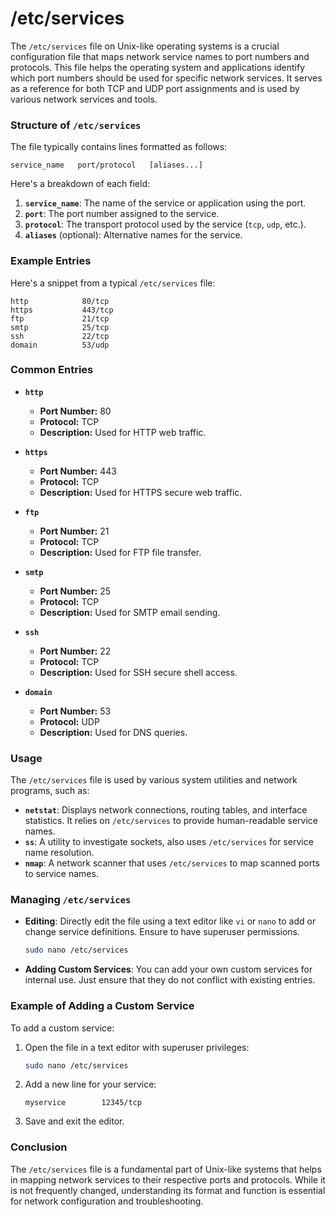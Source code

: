 # /etc/services

The `/etc/services` file on Unix-like operating systems is a crucial configuration file that maps network service names to port numbers and protocols. This file helps the operating system and applications identify which port numbers should be used for specific network services. It serves as a reference for both TCP and UDP port assignments and is used by various network services and tools.

### Structure of `/etc/services`

The file typically contains lines formatted as follows:

```
service_name   port/protocol   [aliases...]
```

Here's a breakdown of each field:

1. **`service_name`**: The name of the service or application using the port.
2. **`port`**: The port number assigned to the service.
3. **`protocol`**: The transport protocol used by the service (`tcp`, `udp`, etc.).
4. **`aliases`** (optional): Alternative names for the service.

### Example Entries

Here's a snippet from a typical `/etc/services` file:

```
http            80/tcp
https           443/tcp
ftp             21/tcp
smtp            25/tcp
ssh             22/tcp
domain          53/udp
```

### Common Entries

- **`http`**
  - **Port Number:** 80
  - **Protocol:** TCP
  - **Description:** Used for HTTP web traffic.

- **`https`**
  - **Port Number:** 443
  - **Protocol:** TCP
  - **Description:** Used for HTTPS secure web traffic.

- **`ftp`**
  - **Port Number:** 21
  - **Protocol:** TCP
  - **Description:** Used for FTP file transfer.

- **`smtp`**
  - **Port Number:** 25
  - **Protocol:** TCP
  - **Description:** Used for SMTP email sending.

- **`ssh`**
  - **Port Number:** 22
  - **Protocol:** TCP
  - **Description:** Used for SSH secure shell access.

- **`domain`**
  - **Port Number:** 53
  - **Protocol:** UDP
  - **Description:** Used for DNS queries.

### Usage

The `/etc/services` file is used by various system utilities and network programs, such as:

- **`netstat`**: Displays network connections, routing tables, and interface statistics. It relies on `/etc/services` to provide human-readable service names.
- **`ss`**: A utility to investigate sockets, also uses `/etc/services` for service name resolution.
- **`nmap`**: A network scanner that uses `/etc/services` to map scanned ports to service names.

### Managing `/etc/services`

- **Editing**: Directly edit the file using a text editor like `vi` or `nano` to add or change service definitions. Ensure to have superuser permissions.
  ```sh
  sudo nano /etc/services
  ```

- **Adding Custom Services**: You can add your own custom services for internal use. Just ensure that they do not conflict with existing entries.

### Example of Adding a Custom Service

To add a custom service:

1. Open the file in a text editor with superuser privileges:
   ```sh
   sudo nano /etc/services
   ```

2. Add a new line for your service:
   ```
   myservice        12345/tcp
   ```

3. Save and exit the editor.

### Conclusion

The `/etc/services` file is a fundamental part of Unix-like systems that helps in mapping network services to their respective ports and protocols. While it is not frequently changed, understanding its format and function is essential for network configuration and troubleshooting.
